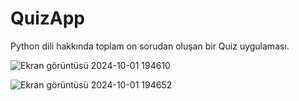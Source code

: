 # QuizApp
Python dili hakkında toplam on sorudan oluşan bir Quiz uygulaması.




![Ekran görüntüsü 2024-10-01 194610](https://github.com/user-attachments/assets/5a00e870-e5e0-4794-873d-5618be402e54)










![Ekran görüntüsü 2024-10-01 194652](https://github.com/user-attachments/assets/db86f12c-ab18-44f8-b5b4-8e6bf2f88dda)
